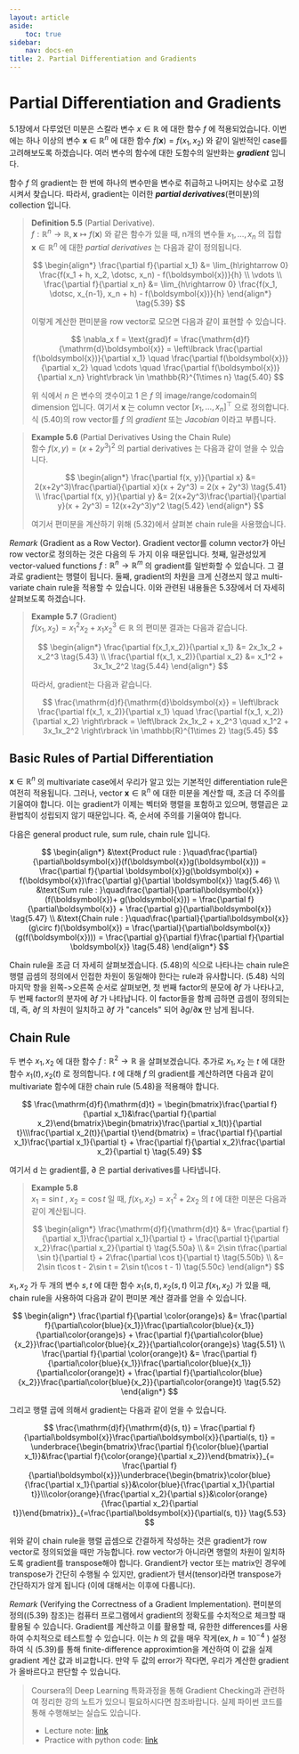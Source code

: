 ```yaml
---
layout: article
aside:
    toc: true
sidebar:
    nav: docs-en
title: 2. Partial Differentiation and Gradients
---
```


# Partial Differentiation and Gradients

5.1장에서 다루었던 미분은 스칼라 변수 $x\in\mathbb{R}$ 에 대한 함수 $f$ 에 적용되었습니다. 이번에는 하나 이상의 변수 $\boldsymbol{x}\in\mathbb{R}^n$ 에 대한 함수 $f(\boldsymbol{x}) = f(x_1, x_2)$ 와 같이 일반적인 case를 고려해보도록 하겠습니다. 여러 변수의 함수에 대한 도함수의 일반화는 ***gradient*** 입니다.

함수 $f$ 의 gradient는 한 번에 하나의 변수만을 변수로 취급하고 나머지는 상수로 고정시켜서 찾습니다. 따라서, gradient는 이러한 ***partial derivatives***(편미분)의 collection 입니다.

> **Definition 5.5** (Partial Derivative).
> <br>
> $f : \mathbb{R}^n \rightarrow \mathbb{R}, \boldsymbol{x}\mapsto f(\boldsymbol{x})$ 와 같은 함수가 있을 때, n개의 변수들 $x_1, \dotsc, x_n$ 의 집합 $\boldsymbol{x}\in\mathbb{R}^n$ 에 대한 *partial derivatives* 는 다음과 같이 정의됩니다.
> 
> $$ \begin{align*} \frac{\partial f}{\partial x_1} &= \lim_{h\rightarrow 0} \frac{f(x_1 + h, x_2, \dotsc, x_n) - f(\boldsymbol{x})}{h} \\ \vdots \\ \frac{\partial f}{\partial x_n} &= \lim_{h\rightarrow 0} \frac{f(x_1, \dotsc, x_{n-1}, x_n + h) - f(\boldsymbol{x})}{h} \end{align*} \tag{5.39} $$
> 
> 이렇게 계산한 편미분을 row vector로 모으면 다음과 같이 표현할 수 있습니다.
> 
> $$ \nabla_x f = \text{grad}f = \frac{\mathrm{d}f}{\mathrm{d}\boldsymbol{x}} = \left\lbrack \frac{\partial f(\boldsymbol{x})}{\partial x_1} \quad \frac{\partial f(\boldsymbol{x})}{\partial x_2} \quad \cdots \quad \frac{\partial f(\boldsymbol{x})}{\partial x_n} \right\rbrack \in \mathbb{R}^{1\times n} \tag{5.40} $$
> 
> 위 식에서 $n$ 은 변수의 갯수이고 $1$ 은 $f$ 의 image/range/codomain의 dimension 입니다. 여기서 $\boldsymbol{x}$ 는 column vector $\lbrack x_1, \dotsc, x_n \rbrack^\top$ 으로 정의합니다. 식 (5.40)의 row vector를 $f$ 의 *gradient* 또는 *Jacobian* 이라고 부릅니다.

> **Example 5.6** (Partial Derivatives Using the Chain Rule)
> <br>
> 함수 $f(x, y) = (x + 2y^3)^2$ 의 partial derivatives 는 다음과 같이 얻을 수 있습니다.
> 
> $$ \begin{align*} \frac{\partial f(x, y)}{\partial x} &= 2(x+2y^3)\frac{\partial}{\partial x}(x + 2y^3) = 2(x + 2y^3) \tag{5.41} \\ \frac{\partial f(x, y)}{\partial y} &= 2(x+2y^3)\frac{\partial}{\partial y}(x + 2y^3) = 12(x+2y^3)y^2 \tag{5.42} \end{align*} $$ 
> 
> 여기서 편미분을 계산하기 위해 (5.32)에서 살펴본 chain rule을 사용했습니다.

*Remark* (Gradient as a Row Vector). Gradient vector를 column vector가 아닌 row vector로 정의하는 것은 다음의 두 가지 이유 때문입니다. 첫째, 일관성있게 vector-valued functions $f : \mathbb{R}^n \rightarrow \mathbb{R}^m$ 의 gradient를 일반화할 수 있습니다. 그 결과로 gradient는 행렬이 됩니다. 둘째, gradient의 차원을 크게 신경쓰지 않고 multi-variate chain rule을 적용할 수 있습니다. 이와 관련된 내용들은 5.3장에서 더 자세히 살펴보도록 하겠습니다.

> **Example 5.7** (Gradient)
> <br>
> $f(x_1, x_2) = x_1^2x_2 + x_1x_2^3 \in \mathbb{R}$ 의 편미분 결과는 다음과 같습니다.
> 
> $$ \begin{align*} \frac{\partial f(x_1,x_2)}{\partial x_1} &= 2x_1x_2 + x_2^3 \tag{5.43} \\ \frac{\partial f(x_1, x_2)}{\partial x_2} &= x_1^2 + 3x_1x_2^2 \tag{5.44} \end{align*} $$
> 
> 따라서, gradient는 다음과 같습니다.
> 
> $$ \frac{\mathrm{d}f}{\mathrm{d}\boldsymbol{x}} = \left\lbrack \frac{\partial f(x_1, x_2)}{\partial x_1} \quad \frac{\partial f(x_1, x_2)}{\partial x_2} \right\rbrack = \left\lbrack 2x_1x_2 + x_2^3 \quad x_1^2 + 3x_1x_2^2 \right\rbrack \in \mathbb{R}^{1\times 2} \tag{5.45} $$

## Basic Rules of Partial Differentiation

$\boldsymbol{x} \in \mathbb{R}^n$ 의 multivariate case에서 우리가 알고 있는 기본적인 differentiation rule은 여전히 적용됩니다. 그러나, vector $\boldsymbol{x}\in\mathbb{R}^n$ 에 대한 미분을 계산할 때, 조금 더 주의를 기울여야 합니다. 이는 gradient가 이제는 벡터와 행렬을 포함하고 있으며, 행렬곱은 교환법칙이 성립되지 않기 때문입니다. 즉, 순서에 주의를 기울여야 합니다.

다음은 general product rule, sum rule, chain rule 입니다.

$$ \begin{align*} &\text{Product rule : }\quad\frac{\partial}{\partial\boldsymbol{x}}(f(\boldsymbol{x})g(\boldsymbol{x})) = \frac{\partial f}{\partial \boldsymbol{x}}g(\boldsymbol{x}) + f(\boldsymbol{x})\frac{\partial g}{\partial \boldsymbol{x}} \tag{5.46} \\ &\text{Sum rule : }\quad\frac{\partial}{\partial\boldsymbol{x}}(f(\boldsymbol{x})+ g(\boldsymbol{x})) = \frac{\partial f}{\partial\boldsymbol{x}} + \frac{\partial g}{\partial\boldsymbol{x}} \tag{5.47} \\ &\text{Chain rule : }\quad\frac{\partial}{\partial\boldsymbol{x}}(g\circ f)(\boldsymbol{x}) = \frac{\partial}{\partial\boldsymbol{x}}(g(f(\boldsymbol{x}))) = \frac{\partial g}{\partial f}\frac{\partial f}{\partial \boldsymbol{x}} \tag{5.48} \end{align*} $$

Chain rule을 조금 더 자세히 살펴보겠습니다. (5.48)의 식으로 나타나는 chain rule은 행렬 곱셈의 정의에서 인접한 차원이 동일해야 한다는 rule과 유사합니다. (5.48) 식의 마지막 항을 왼쪽->오른쪽 순서로 살펴보면, 첫 번째 factor의 분모에 $\partial f$ 가 나타나고, 두 번째 factor의 분자에 $\partial f$ 가 나타납니다. 이 factor들을 함께 곱하면 곱셈이 정의되는데, 즉, $\partial f$ 의 차원이 일치하고 $\partial f$ 가 "cancels" 되어 $\partial g / \partial\boldsymbol{x}$ 만 남게 됩니다.

## Chain Rule

두 변수 $x_1, x_2$ 에 대한 함수 $f : \mathbb{R}^2 \rightarrow \mathbb{R}$ 을 살펴보겠습니다. 추가로 $x_1, x_2$ 는 $t$ 에 대한 함수 $x_1(t), x_2(t)$ 로 정의합니다. $t$ 에 대해 $f$ 의 gradient를 계산하려면 다음과 같이 multivariate 함수에 대한 chain rule (5.48)을 적용해야 합니다.

$$ \frac{\mathrm{d}f}{\mathrm{d}t} = \begin{bmatrix}\frac{\partial f}{\partial x_1}&\frac{\partial f}{\partial x_2}\end{bmatrix}\begin{bmatrix}\frac{\partial x_1(t)}{\partial t}\\\frac{\partial x_2(t)}{\partial t}\end{bmatrix} = \frac{\partial f}{\partial x_1}\frac{\partial x_1}{\partial t} + \frac{\partial f}{\partial x_2}\frac{\partial x_2}{\partial t} \tag{5.49} $$

여기서 $\mathrm{d}$ 는 gradient를, $\partial$ 은 partial derivatives를 나타냅니다.

> **Example 5.8**
> <br>
> $x_1 = \sin t$ , $x_2 = \cos t$ 일 때, $f(x_1, x_2) = x_1^2 + 2x_2$ 의 $t$ 에 대한 미분은 다음과 같이 계산됩니다.
> 
> $$ \begin{align*} \frac{\mathrm{d}f}{\mathrm{d}t} &= \frac{\partial f}{\partial x_1}\frac{\partial x_1}{\partial t} + \frac{\partial t}{\partial x_2}\frac{\partial x_2}{\partial t} \tag{5.50a} \\ &= 2\sin t\frac{\partial \sin t}{\partial t} + 2\frac{\partial \cos t}{\partial t} \tag{5.50b} \\ &= 2\sin t\cos t - 2\sin t = 2\sin t(\cos t - 1) \tag{5.50c} \end{align*} $$

$x_1, x_2$ 가 두 개의 변수 $s, t$ 에 대한 함수 $x_1(s, t), x_2(s, t)$ 이고 $f(x_1, x_2)$ 가 있을 때, chain rule을 사용하여 다음과 같이 편미분 계산 결과를 얻을 수 있습니다.

$$ \begin{align*} \frac{\partial f}{\partial \color{orange}s} &= \frac{\partial f}{\partial\color{blue}{x_1}}\frac{\partial\color{blue}{x_1}}{\partial\color{orange}s} + \frac{\partial f}{\partial\color{blue}{x_2}}\frac{\partial\color{blue}{x_2}}{\partial\color{orange}s} \tag{5.51} \\ \frac{\partial f}{\partial \color{orange}t} &= \frac{\partial f}{\partial\color{blue}{x_1}}\frac{\partial\color{blue}{x_1}}{\partial\color{orange}t} + \frac{\partial f}{\partial\color{blue}{x_2}}\frac{\partial\color{blue}{x_2}}{\partial\color{orange}t} \tag{5.52} \end{align*} $$

그리고 행렬 곱에 의해서 gradient는 다음과 같이 얻을 수 있습니다.

$$ \frac{\mathrm{d}f}{\mathrm{d}(s, t)} = \frac{\partial f}{\partial\boldsymbol{x}}\frac{\partial\boldsymbol{x}}{\partial(s, t)} = \underbrace{\begin{bmatrix}\frac{\partial f}{\color{blue}{\partial x_1}}&\frac{\partial f}{\color{orange}{\partial x_2}}\end{bmatrix}}_{= \frac{\partial f}{\partial\boldsymbol{x}}}\underbrace{\begin{bmatrix}\color{blue}{\frac{\partial x_1}{\partial s}}&\color{blue}{\frac{\partial x_1}{\partial t}}\\\color{orange}{\frac{\partial x_2}{\partial s}}&\color{orange}{\frac{\partial x_2}{\partial t}}\end{bmatrix}}_{=\frac{\partial\boldsymbol{x}}{\partial(s, t)}} \tag{5.53} $$

위와 같이 chain rule을 행렬 곱셈으로 간결하게 작성하는 것은 gradient가 row vector로 정의되었을 때만 가능합니다. row vector가 아니라면 행렬의 차원이 일치하도록 gradient를 transpose해야 합니다. Grandient가 vector 또는 matrix인 경우에 transpose가 간단히 수행될 수 있지만, gradient가 텐서(tensor)라면 transpose가 간단하지가 않게 됩니다 (이에 대해서는 이후에 다룹니다).

*Remark* (Verifying the Correctness of a Gradient Implementation). 편미분의 정의((5.39) 참조)는 컴퓨터 프로그램에서 gradient의 정확도를 수치적으로 체크할 때 활용될 수 있습니다. Gradient를 계산하고 이를 활용할 때, 유한한 differences를 사용하여 수치적으로 테스트할 수 있습니다. 이는 $h$ 의 값을 매우 작게(ex, $h=10^{-4}$ ) 설정하여 식 (5.39)를 통해 finite-difference approximtion을 계산하여 이 값을 실제 gradient 계산 값과 비교합니다. 만약 두 값의 error가 작다면, 우리가 계산한 gradient가 올바르다고 판단할 수 있습니다. 

> Coursera의 Deep Learning 특화과정을 통해 Gradient Checking과 관련하여 정리한 강의 노트가 있으니 필요하시다면 참조바랍니다. 실제 파이썬 코드를 통해 수행해보는 실습도 있습니다. <br>
> - Lecture note: [link]((https://junstar92.tistory.com/73#[gradient-checking]))
> - Practice with python code: [link](https://junstar92.tistory.com/80)

